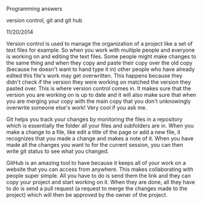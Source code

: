Programming answers

version control, git and git hub

11/20/2014

Version control is used to manage the organization of a project like a set of text files for example.  So when you work with multiple people and everyone is working on and editing the text files.  Some people might make changes to the same thing and when they copy and paste their copy over the old copy (because he doesn't want to hand type it in) other people who have already edited this file's work may get overwritten.  This happens because they didn't check if the version they were working on matched the version they pasted over. This is where version control comes in.  It makes sure that the version you are working on is up to date and it will also make sure that when you are merging your copy with the main copy that you don't unknowingly overwrite someone else's work!  Very cool if you ask me.

Git helps you track your changes by monitoring the files in a repository which is essentially the folder all your files and subfolders are in.  When you make a change to a file, like edit a title of the page or add a new file, it recognizes that you made a change and makes a note of it.  When you have made all the changes you want to for the current session, you can then write git status to see what you changed.

GitHub is an amazing tool to have because it keeps all of your work on a website that you can access from anywhere.  This makes collaborating with people super simple.  All you have to do is send them the link and they can copy your project and start working on it.  When they are done, all they have to do is send a pull request (a request to merge the changes made to the project) which will then be approved by the owner of the project.